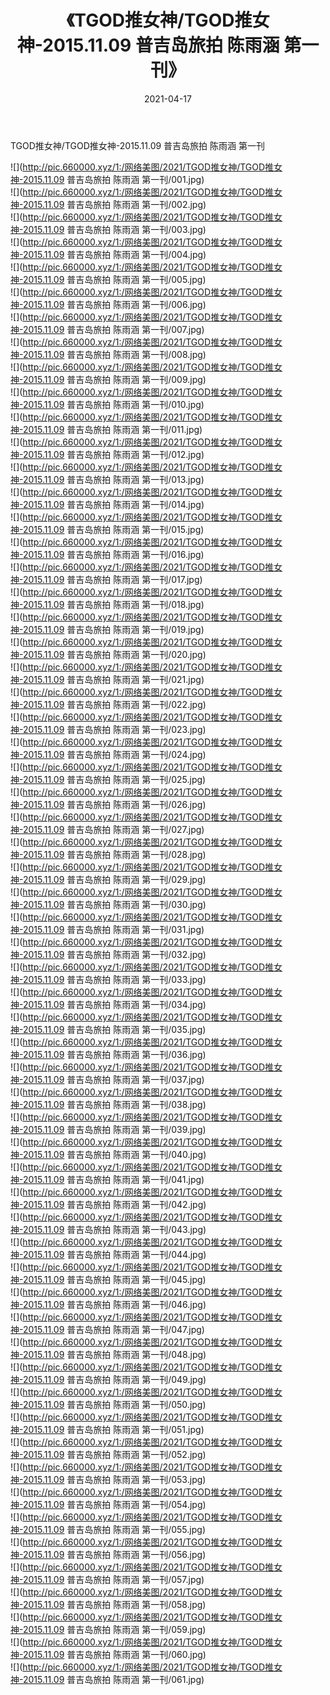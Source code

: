 ﻿---
layout: post
title:  《TGOD推女神/TGOD推女神-2015.11.09 普吉岛旅拍 陈雨涵 第一刊》
date:   2021-04-17
img: http://pic.660000.xyz/1:/网络美图/2021/TGOD推女神/TGOD推女神-2015.11.09 普吉岛旅拍 陈雨涵 第一刊/000.jpg
categories: [美女, 清纯, 唯美]
---

TGOD推女神/TGOD推女神-2015.11.09 普吉岛旅拍 陈雨涵 第一刊

 ![](http://pic.660000.xyz/1:/网络美图/2021/TGOD推女神/TGOD推女神-2015.11.09 普吉岛旅拍 陈雨涵 第一刊/001.jpg) <br>![](http://pic.660000.xyz/1:/网络美图/2021/TGOD推女神/TGOD推女神-2015.11.09 普吉岛旅拍 陈雨涵 第一刊/002.jpg) <br>![](http://pic.660000.xyz/1:/网络美图/2021/TGOD推女神/TGOD推女神-2015.11.09 普吉岛旅拍 陈雨涵 第一刊/003.jpg) <br>![](http://pic.660000.xyz/1:/网络美图/2021/TGOD推女神/TGOD推女神-2015.11.09 普吉岛旅拍 陈雨涵 第一刊/004.jpg) <br>![](http://pic.660000.xyz/1:/网络美图/2021/TGOD推女神/TGOD推女神-2015.11.09 普吉岛旅拍 陈雨涵 第一刊/005.jpg) <br>![](http://pic.660000.xyz/1:/网络美图/2021/TGOD推女神/TGOD推女神-2015.11.09 普吉岛旅拍 陈雨涵 第一刊/006.jpg) <br>![](http://pic.660000.xyz/1:/网络美图/2021/TGOD推女神/TGOD推女神-2015.11.09 普吉岛旅拍 陈雨涵 第一刊/007.jpg) <br>![](http://pic.660000.xyz/1:/网络美图/2021/TGOD推女神/TGOD推女神-2015.11.09 普吉岛旅拍 陈雨涵 第一刊/008.jpg) <br>![](http://pic.660000.xyz/1:/网络美图/2021/TGOD推女神/TGOD推女神-2015.11.09 普吉岛旅拍 陈雨涵 第一刊/009.jpg) <br>![](http://pic.660000.xyz/1:/网络美图/2021/TGOD推女神/TGOD推女神-2015.11.09 普吉岛旅拍 陈雨涵 第一刊/010.jpg) <br>![](http://pic.660000.xyz/1:/网络美图/2021/TGOD推女神/TGOD推女神-2015.11.09 普吉岛旅拍 陈雨涵 第一刊/011.jpg) <br>![](http://pic.660000.xyz/1:/网络美图/2021/TGOD推女神/TGOD推女神-2015.11.09 普吉岛旅拍 陈雨涵 第一刊/012.jpg) <br>![](http://pic.660000.xyz/1:/网络美图/2021/TGOD推女神/TGOD推女神-2015.11.09 普吉岛旅拍 陈雨涵 第一刊/013.jpg) <br>![](http://pic.660000.xyz/1:/网络美图/2021/TGOD推女神/TGOD推女神-2015.11.09 普吉岛旅拍 陈雨涵 第一刊/014.jpg) <br>![](http://pic.660000.xyz/1:/网络美图/2021/TGOD推女神/TGOD推女神-2015.11.09 普吉岛旅拍 陈雨涵 第一刊/015.jpg) <br>![](http://pic.660000.xyz/1:/网络美图/2021/TGOD推女神/TGOD推女神-2015.11.09 普吉岛旅拍 陈雨涵 第一刊/016.jpg) <br>![](http://pic.660000.xyz/1:/网络美图/2021/TGOD推女神/TGOD推女神-2015.11.09 普吉岛旅拍 陈雨涵 第一刊/017.jpg) <br>![](http://pic.660000.xyz/1:/网络美图/2021/TGOD推女神/TGOD推女神-2015.11.09 普吉岛旅拍 陈雨涵 第一刊/018.jpg) <br>![](http://pic.660000.xyz/1:/网络美图/2021/TGOD推女神/TGOD推女神-2015.11.09 普吉岛旅拍 陈雨涵 第一刊/019.jpg) <br>![](http://pic.660000.xyz/1:/网络美图/2021/TGOD推女神/TGOD推女神-2015.11.09 普吉岛旅拍 陈雨涵 第一刊/020.jpg) <br>![](http://pic.660000.xyz/1:/网络美图/2021/TGOD推女神/TGOD推女神-2015.11.09 普吉岛旅拍 陈雨涵 第一刊/021.jpg) <br>![](http://pic.660000.xyz/1:/网络美图/2021/TGOD推女神/TGOD推女神-2015.11.09 普吉岛旅拍 陈雨涵 第一刊/022.jpg) <br>![](http://pic.660000.xyz/1:/网络美图/2021/TGOD推女神/TGOD推女神-2015.11.09 普吉岛旅拍 陈雨涵 第一刊/023.jpg) <br>![](http://pic.660000.xyz/1:/网络美图/2021/TGOD推女神/TGOD推女神-2015.11.09 普吉岛旅拍 陈雨涵 第一刊/024.jpg) <br>![](http://pic.660000.xyz/1:/网络美图/2021/TGOD推女神/TGOD推女神-2015.11.09 普吉岛旅拍 陈雨涵 第一刊/025.jpg) <br>![](http://pic.660000.xyz/1:/网络美图/2021/TGOD推女神/TGOD推女神-2015.11.09 普吉岛旅拍 陈雨涵 第一刊/026.jpg) <br>![](http://pic.660000.xyz/1:/网络美图/2021/TGOD推女神/TGOD推女神-2015.11.09 普吉岛旅拍 陈雨涵 第一刊/027.jpg) <br>![](http://pic.660000.xyz/1:/网络美图/2021/TGOD推女神/TGOD推女神-2015.11.09 普吉岛旅拍 陈雨涵 第一刊/028.jpg) <br>![](http://pic.660000.xyz/1:/网络美图/2021/TGOD推女神/TGOD推女神-2015.11.09 普吉岛旅拍 陈雨涵 第一刊/029.jpg) <br>![](http://pic.660000.xyz/1:/网络美图/2021/TGOD推女神/TGOD推女神-2015.11.09 普吉岛旅拍 陈雨涵 第一刊/030.jpg) <br>![](http://pic.660000.xyz/1:/网络美图/2021/TGOD推女神/TGOD推女神-2015.11.09 普吉岛旅拍 陈雨涵 第一刊/031.jpg) <br>![](http://pic.660000.xyz/1:/网络美图/2021/TGOD推女神/TGOD推女神-2015.11.09 普吉岛旅拍 陈雨涵 第一刊/032.jpg) <br>![](http://pic.660000.xyz/1:/网络美图/2021/TGOD推女神/TGOD推女神-2015.11.09 普吉岛旅拍 陈雨涵 第一刊/033.jpg) <br>![](http://pic.660000.xyz/1:/网络美图/2021/TGOD推女神/TGOD推女神-2015.11.09 普吉岛旅拍 陈雨涵 第一刊/034.jpg) <br>![](http://pic.660000.xyz/1:/网络美图/2021/TGOD推女神/TGOD推女神-2015.11.09 普吉岛旅拍 陈雨涵 第一刊/035.jpg) <br>![](http://pic.660000.xyz/1:/网络美图/2021/TGOD推女神/TGOD推女神-2015.11.09 普吉岛旅拍 陈雨涵 第一刊/036.jpg) <br>![](http://pic.660000.xyz/1:/网络美图/2021/TGOD推女神/TGOD推女神-2015.11.09 普吉岛旅拍 陈雨涵 第一刊/037.jpg) <br>![](http://pic.660000.xyz/1:/网络美图/2021/TGOD推女神/TGOD推女神-2015.11.09 普吉岛旅拍 陈雨涵 第一刊/038.jpg) <br>![](http://pic.660000.xyz/1:/网络美图/2021/TGOD推女神/TGOD推女神-2015.11.09 普吉岛旅拍 陈雨涵 第一刊/039.jpg) <br>![](http://pic.660000.xyz/1:/网络美图/2021/TGOD推女神/TGOD推女神-2015.11.09 普吉岛旅拍 陈雨涵 第一刊/040.jpg) <br>![](http://pic.660000.xyz/1:/网络美图/2021/TGOD推女神/TGOD推女神-2015.11.09 普吉岛旅拍 陈雨涵 第一刊/041.jpg) <br>![](http://pic.660000.xyz/1:/网络美图/2021/TGOD推女神/TGOD推女神-2015.11.09 普吉岛旅拍 陈雨涵 第一刊/042.jpg) <br>![](http://pic.660000.xyz/1:/网络美图/2021/TGOD推女神/TGOD推女神-2015.11.09 普吉岛旅拍 陈雨涵 第一刊/043.jpg) <br>![](http://pic.660000.xyz/1:/网络美图/2021/TGOD推女神/TGOD推女神-2015.11.09 普吉岛旅拍 陈雨涵 第一刊/044.jpg) <br>![](http://pic.660000.xyz/1:/网络美图/2021/TGOD推女神/TGOD推女神-2015.11.09 普吉岛旅拍 陈雨涵 第一刊/045.jpg) <br>![](http://pic.660000.xyz/1:/网络美图/2021/TGOD推女神/TGOD推女神-2015.11.09 普吉岛旅拍 陈雨涵 第一刊/046.jpg) <br>![](http://pic.660000.xyz/1:/网络美图/2021/TGOD推女神/TGOD推女神-2015.11.09 普吉岛旅拍 陈雨涵 第一刊/047.jpg) <br>![](http://pic.660000.xyz/1:/网络美图/2021/TGOD推女神/TGOD推女神-2015.11.09 普吉岛旅拍 陈雨涵 第一刊/048.jpg) <br>![](http://pic.660000.xyz/1:/网络美图/2021/TGOD推女神/TGOD推女神-2015.11.09 普吉岛旅拍 陈雨涵 第一刊/049.jpg) <br>![](http://pic.660000.xyz/1:/网络美图/2021/TGOD推女神/TGOD推女神-2015.11.09 普吉岛旅拍 陈雨涵 第一刊/050.jpg) <br>![](http://pic.660000.xyz/1:/网络美图/2021/TGOD推女神/TGOD推女神-2015.11.09 普吉岛旅拍 陈雨涵 第一刊/051.jpg) <br>![](http://pic.660000.xyz/1:/网络美图/2021/TGOD推女神/TGOD推女神-2015.11.09 普吉岛旅拍 陈雨涵 第一刊/052.jpg) <br>![](http://pic.660000.xyz/1:/网络美图/2021/TGOD推女神/TGOD推女神-2015.11.09 普吉岛旅拍 陈雨涵 第一刊/053.jpg) <br>![](http://pic.660000.xyz/1:/网络美图/2021/TGOD推女神/TGOD推女神-2015.11.09 普吉岛旅拍 陈雨涵 第一刊/054.jpg) <br>![](http://pic.660000.xyz/1:/网络美图/2021/TGOD推女神/TGOD推女神-2015.11.09 普吉岛旅拍 陈雨涵 第一刊/055.jpg) <br>![](http://pic.660000.xyz/1:/网络美图/2021/TGOD推女神/TGOD推女神-2015.11.09 普吉岛旅拍 陈雨涵 第一刊/056.jpg) <br>![](http://pic.660000.xyz/1:/网络美图/2021/TGOD推女神/TGOD推女神-2015.11.09 普吉岛旅拍 陈雨涵 第一刊/057.jpg) <br>![](http://pic.660000.xyz/1:/网络美图/2021/TGOD推女神/TGOD推女神-2015.11.09 普吉岛旅拍 陈雨涵 第一刊/058.jpg) <br>![](http://pic.660000.xyz/1:/网络美图/2021/TGOD推女神/TGOD推女神-2015.11.09 普吉岛旅拍 陈雨涵 第一刊/059.jpg) <br>![](http://pic.660000.xyz/1:/网络美图/2021/TGOD推女神/TGOD推女神-2015.11.09 普吉岛旅拍 陈雨涵 第一刊/060.jpg) <br>![](http://pic.660000.xyz/1:/网络美图/2021/TGOD推女神/TGOD推女神-2015.11.09 普吉岛旅拍 陈雨涵 第一刊/061.jpg) <br>